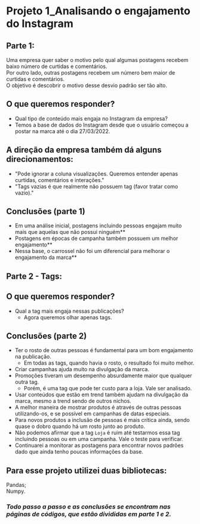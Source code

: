 # Projeto 1_Analisando o engajamento do Instagram<br>

## Parte 1:
Uma empresa quer saber o motivo pelo qual algumas postagens recebem baixo número de curtidas e comentários. <br>
Por outro lado, outras postagens recebem um número bem maior de curtidas e comentários.<br>
O objetivo é descobrir o motivo desse desvio padrão ser tão alto.

## O que queremos responder?

- Qual tipo de conteúdo mais engaja no Instagram da empresa?<br>
- Temos a base de dados do Instagram desde que o usuário começou a postar na marca até o dia 27/03/2022.

## A direção da empresa também dá alguns direcionamentos:

- "Pode ignorar a coluna visualizações. Queremos entender apenas curtidas, comentários e interações."<br>
- "Tags vazias é que realmente não possuem tag (favor tratar como vazio)."

## Conclusões (parte 1)<br>
- Em uma análise inicial, postagens incluindo pessoas engajam muito mais que aquelas que não possui ninguém**
- Postagens em épocas de campanha também possuem um melhor engajamento**
- Nessa base, o carrossel não foi um diferencial para melhorar o engajamento da marca**

## Parte 2 - Tags:
## O que queremos responder?
- Qual a tag mais engaja nessas publicações?
    - Agora queremos olhar apenas tags.

## Conclusões (parte 2)<br>
- Ter o rosto de outras pessoas é fundamental para um bom engajamento na publicação.
    - Em todas as tags, quando havia o rosto, o resultado foi muito melhor.
- Criar campanhas ajuda muito na divulgação da marca.
- Promoções tiveram um desempenho absurdamente maior que qualquer outra tag.
    - Porém, é uma tag que pode ter custo para a loja. Vale ser analisado.
- Usar conteúdos que estão em trend também ajudam na divulgação da marca, mesmo a trend sendo de outros nichos.
- A melhor maneira de mostrar produtos é através de outras pessoas utilizando-os, e se possível em campanhas de datas especiais.
- Para novos produtos a inclusão de pessoas é mais crítica ainda, sendo quase o dobro quando há um rosto junto ao produto.
- Não podemos afirmar que a tag `Loja` é ruim até testarmos essa tag incluindo pessoas ou em uma campanha. Vale o teste para verificar.
- Continuarei a monitorar as postagens para encontrar novos padrões dado que ainda tenho poucas informações da base.

## Para esse projeto utilizei duas bibliotecas:
Pandas;<br>
Numpy.
  
### <b><i>Todo passo a passo e as conclusões se encontram nas páginas de códigos, que estão divididas em parte 1 e 2.</i>
